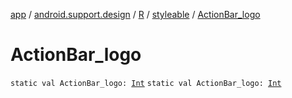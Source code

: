[app](../../../index.md) / [android.support.design](../../index.md) / [R](../index.md) / [styleable](index.md) / [ActionBar_logo](.)

# ActionBar_logo

`static val ActionBar_logo: `[`Int`](https://kotlinlang.org/api/latest/jvm/stdlib/kotlin/-int/index.html)
`static val ActionBar_logo: `[`Int`](https://kotlinlang.org/api/latest/jvm/stdlib/kotlin/-int/index.html)